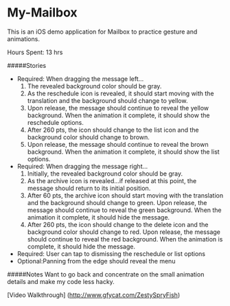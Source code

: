 # My-Mailbox

This is an iOS demo application for Mailbox to practice gesture and animations. 

Hours Spent: 13 hrs

#####Stories
* Required: When dragging the message left...
  1. The revealed background color should be gray.
  2. As the reschedule icon is revealed, it should start moving with the translation and the background should change to yellow.
  3. Upon release, the message should continue to reveal the yellow background. When the animation it complete, it should show the reschedule options.
  4. After 260 pts, the icon should change to the list icon and the background color should change to brown.
  5. Upon release, the message should continue to reveal the brown background. When the animation it complete, it should show the list options.
* Required: When dragging the message right...
  1. Initially, the revealed background color should be gray.
  2. As the archive icon is revealed...if released at this point, the message should return to its initial position.
  3. After 60 pts, the archive icon should start moving with the translation and the background should change to green. Upon release, the message should continue to reveal the green background. When the animation it complete, it should hide the message.
  4. After 260 pts, the icon should change to the delete icon and the background color should change to red. Upon release, the message should continue to reveal the red background. When the animation is complete, it should hide the message.
* Required: User can tap to dismissing the reschedule or list options
* Optional:Panning from the edge should reveal the menu

#####Notes
Want to go back and concentrate on the small animation details and make my code less hacky. 

[Video Walkthrough] (http://www.gfycat.com/ZestySpryFish)
